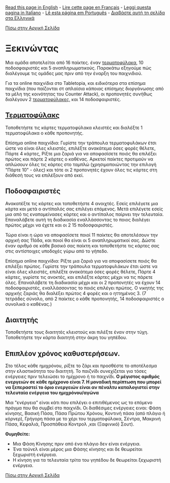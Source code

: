 [Read this page in English](https://counterattackgame.github.io/wiki/getting_started) - [Lire cette page en Français](https://counterattackgame.github.io/wiki/fr/getting_started) - [Leggi questa pagina in Italiano](https://counterattackgame.github.io/wiki/it/getting_started) - [Lê esta página em Português](https://counterattackgame.github.io/wiki/pt/getting_started) - [Διαβάστε αυτή τη σελίδα στα Ελληνικά](https://counterattackgame.github.io/wiki/gr/getting_started)

[Πίσω στην Αρχική Σελίδα](https://counterattackgame.github.io/wiki/gr/index)

# Ξεκινώντας

Μια ομάδα αποτελείται από 16 παίκτες. έναν [τερματοφύλακα](https://counterattackgame.github.io/wiki/gr/goalkeeper), 10 ποδοσφαιριστές και 5 αναπληρωματικούς. Παρακάτω εξηγούμε πώς διαλέγουμε τις ομάδες μας πριν από την έναρξη του παιχνιδιού. 

Για τα online παιχνίδια στο Tabletopia, και ειδικότερα στα επίσημα παιχνίδια (που παίζονται στ απλαίσια κάποιας επίσημης διοργάνωσης από τα μέλη της κοινότητας του Counter Attack), οι προπονητές συνήθως διαλέγουν 2 [τερματοφύλακες](https://counterattackgame.github.io/wiki/gr/goalkeeper), και 14 ποδοσφαιριστές.


## [Τερματοφύλακς](https://counterattackgame.github.io/wiki/gr/goalkeeper)

Τοποθετήστε τις κάρτες τερματοφύλακα κλειστές και διαλέξτε 1 τερματοφύλακα ο κάθε προπονητής.

Επίσημα online παιχνίδια: Γυρίστε την τράπουλα τερματοφυλάκων έτσι ώστε να είναι όλες κλειστές, επιλέξτε ανακάτεμα όσες φορές θέλετε, Πάρτε 4 κάρτες, Ρίξτε μια ζαριά για να αποφασίσετε ποιός θα επιλέξει πρώτος και πάρτε 2 κάρτες ο καθένας. Αρκετοί παίκτες προτιμούν να απλώσουν όλες τις κάρτες στο ταμπλώ (χρησιμοποιώντας την επιλογή "Πάρτε 10" - όλες) και τότε οι 2 προπονητές έχουν όλες τις κάρτες στη διάθεσή τους να επιλέξουν από εκεί.

## Ποδοσφαιριστές

Ανακατέξτε τις κάρτες και τοποθετήστε 4 ανοιχτές. Εσείς επιλέγετε μια κάρτα και μετά ο αντίπαλός σας επιλέγει επόμενος. Μετά επιλέγετε εσείς μια από τις εναπομείνασες κάρτες και ο αντίπαλος παίρνει την τελευταία. Επαναλάβετε αυτή τη διαδικασία εναλλάσσοντας το ποιος διαλέγει πρώτος μέχρι να έχετε και οι 2 15 ποδοσφαιριστές.

Τώρα είναι η ώρα να αποφασίσετε ποιοί 11 παίκτες θα αποτελέσουν την αρχική σας 11άδα, και ποιοί θα είναι οι 5 αναπληρωματικοί σας. Δώστε έναν αριθμό σε κάθε βασικό σας παίκτη και τοποθετήστε τις κάρτες σας στις αντίστοιχες υποδοχές γύρω από το γήπεδο.

Επίσημα online παιχνίδια: Ρίξτε μια ζαριά για να αποφασίσετε ποιός θα επιλέξει πρώτος. Γυρίστε την τράπουλα τερματοφυλάκων έτσι ώστε να είναι όλες κλειστές, επιλέξτε ανακάτεμα όσες φορές θέλετε, Πάρτε 4 κάρτες, γυρίστε τις ανοκτές, και επιλέξτε κάρτες μέχρι να τις πάρετε όλες. Επαναλάβετε τη διαδικασία μέχρι και οι 2 προπονητές να έχουν 14 ποδοσφαιριστές, εναλλάσσοντας το ποιός επιλέγει πρώτος. Ο νικητής της αρχικής ζαριάς θα διαλέξει πρώτος 4 φορές και ο ηττημένος 3. (7 τετράδες σύνολο, από 2 παίκτες ο κάθε προπονητής, 14 ποδοσφαιριστές ο συνολικά ο καθένας.)

## Διαιτητής

Τοποθετήστε τους διαιτητές κλειστούς και πιλέξτε έναν στην τύχη. Τοποθετήστε την κάρτα διαιτητή στην άκρη του γηπέδου.

## Επιπλέον χρόνος καθυστερήσεων.

Στο τέλος κάθε ημιχρόνου, ρίξτε το ζάρι και προσθέστε το αποτέλεσμα στην ελαστικότητα του διαιτητή. Το παιζνίδι συνεχίζεται για τόσες ενέργειες πριν τελειώσει το ημίχρονο ή το παιχνίδι. **Ο μέγιστος αριθμός ενεργειών σε κάθε ημίχρονο είναι 7. Η μοναδική περίπτωση που μπορεί να ξεπεραστεί το όριο ενεργειών είναι αν πέναλτυ καταλογιστεί στην τελευταία ενέργεια του ημιχρόνου/αγώνα**

Μια "ενέργεια" είναι κάτι που επιλέγει ο επιτιθέμενος ως το επόμενο πράγμα που θα συμβεί στο παιχνίδι. Οι διαθέσιμες ενέργειες ειναι: Φάση κίνησης, Βασική Πάσα, Πάσα Πρώτου Χρόνου, Κοντινή πάσα (από πλάγιο ή κόρνερ), Γρήγορη πάσα με το χέρι του τερματοφύλακα, Σέντρα, Μακρινή Πάσα, Κεφαλιά, Προσπάθεια Κοντρολ ,και (Ξαφινικό) Σουτ).

**Θυμηθείτε:**
- Μια Φάση Κίνησης πριν από ένα πλάγιο δεν είναι ενέργεια.
- Ένα τούνελ είναι μέρος μια Φάσης κίνησης και δε θεωρείται ξεχωριστή ενέργεια.
- Η κίνηση για τα τελευταία τρίτα του γηπέδου δε θεωρείται ξεχωριστή ενέργεια.

[Πίσω στην Αρχική Σελίδα](https://counterattackgame.github.io/wiki/gr/index)
